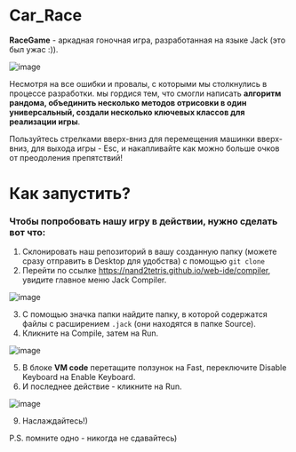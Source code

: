 # Car_Race

__RaceGame__ - аркадная гоночная игра, разработанная на языке Jack (это был ужас :)). 

![image](https://github.com/user-attachments/assets/7ddea8f3-6193-4176-bd61-7436008d73ff)

Несмотря на все ошибки и провалы, с которыми мы столкнулись в процессе разработки. мы гордися тем, что смогли написать __алгоритм рандома, объединить несколько методов отрисовки в один универсальный, создали несколько ключевых классов для реализации игры__.

Пользуйтесь стрелками вверх-вниз для перемещения машинки вверх-вниз, для выхода игры - Esc, и накапливайте как можно больше очков от преодоления препятствий!

# Как запустить?

### Чтобы попробовать нашу игру в действии, нужно сделать вот что:
1) Склонировать наш репозиторий в вашу созданную папку (можете сразу отправить в Desktop для удобства) с помощью ```git clone```
2) Перейти по ссылке <https://nand2tetris.github.io/web-ide/compiler>, увидите главное меню Jack Compiler.
   
![image](https://github.com/user-attachments/assets/c50090f3-899f-4072-bfba-4a33dc4b399a)

3) С помощью значка папки найдите папку, в которой содержатся файлы с расширением ```.jack``` (они находятся в папке Source).
4) Кликните на Compile, затем на Run.

![image](https://github.com/user-attachments/assets/503a9d5a-5966-405e-b2df-4226bca1c84b)

5) В блоке __VM code__ перетащите ползунок на Fast, переключите Disable Keyboard на Enable Keyboard.
6) И последнее действие - кликните на Run.

![image](https://github.com/user-attachments/assets/01f7a105-d8c0-4434-8529-6e10641ad82d)

9) Наслаждайтесь!)

P.S. помните одно - никогда не сдавайтесь)
